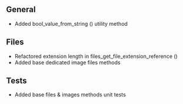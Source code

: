 ## General
- Added bool_value_from_string () utility method

## Files
- Refactored extension length in files_get_file_extension_reference ()
- Added base dedicated image files methods

## Tests
- Added base files & images methods unit tests